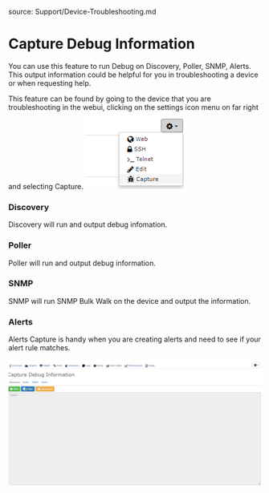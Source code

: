source: Support/Device-Troubleshooting.md
# Capture Debug Information

You can use this feature to run Debug on Discovery, Poller, SNMP, Alerts.
This output information could be helpful for you in troubleshooting a device or when requesting help.

This feature can be found by going to the device that you are troubleshooting in the webui, clicking on the settings icon menu on far right and selecting 
Capture.
![Capture-Debug-Icon](/doc/img/capture-debug-icon.png)

### Discovery
Discovery will run and output debug infomation.

### Poller
Poller will run and output debug information.

### SNMP
 SNMP will run SNMP Bulk Walk on the device and output the information.
 
### Alerts
Alerts Capture is handy when you are creating alerts and need to see if your alert rule matches.


![device-troubleshooting](/doc/img/device-troubleshooting.png)

